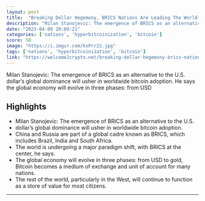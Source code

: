 ```yaml
---
layout: post
title:  "Breaking Dollar Hegemony, BRICS Nations Are Leading The World To Hyperbitcoinization"
description: "Milan Stanojevic: The emergence of BRICS as an alternative to the U.S. dollar’s global dominance will usher in worldwide bitcoin adoption. He says the global economy will evolve in three phases: from USD"
date: "2023-04-09 20:09:21"
categories: ['nations', 'hyperbitcoinization', 'bitcoin']
score: 58
image: "https://i.imgur.com/ksPrr2z.jpg"
tags: ['nations', 'hyperbitcoinization', 'bitcoin']
link: "https://welcome2crypto.net/breaking-dollar-hegemony-brics-nations-are-leading-the-world-to-hyperbitcoinization/"
---
```


Milan Stanojevic: The emergence of BRICS as an alternative to the U.S. dollar’s global dominance will usher in worldwide bitcoin adoption. He says the global economy will evolve in three phases: from USD

## Highlights

- Milan Stanojevic: The emergence of BRICS as an alternative to the U.S.
- dollar’s global dominance will usher in worldwide bitcoin adoption.
- China and Russia are part of a global cadre known as BRICS, which includes Brazil, India and South Africa.
- The world is undergoing a major paradigm shift, with BRICS at the center, he says.
- The global economy will evolve in three phases: from USD to gold, Bitcoin becomes a medium of exchange and unit of account for many nations.
- The rest of the world, particularly in the West, will continue to function as a store of value for most citizens.

---
